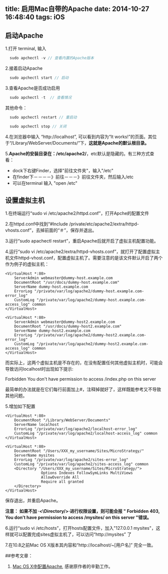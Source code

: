 title: 启用Mac自带的Apache
date: 2014-10-27 16:48:40
tags: iOS
---

## 启动Apache

1.打开 terminal, 输入

```javascript
  sudo apchectl -v // 查看内置的Apache版本
```
2.接着启动Apache

```javascript
  sudo apchectl start // 启动
```
3.查看Apache是否成功启用

```javascript
  sudo apchectl -t  // 查看情况
```
 
其他命令：

```javascript
  sudo apchectl restart // 重启动

  sudo apchectl stop // 关闭
```

4.在浏览器中输入 “http://localhost”, 可以看到内容为“It works!”的页面。其位于“/Library/WebServer/Documents/”下，**这就是Apache的默认根目录。**   

5.**Apache的安装目录在：/etc/apache2/**，etc默认是隐藏的。有三种方式查看：

* dock下右键Finder，选择"前往文件夹"，输入"/etc"
* 在finder下－－－－》前往－－－》前往文件夹，然后输入/etc
* 可以在terminal 输入 "open /etc"

## 设置虚拟主机

1.在终端运行“sudo vi /etc/apache2/httpd.conf”，打开Apche的配置文件

2.在httpd.conf中找到“#Include /private/etc/apache2/extra/httpd-vhosts.conf”，去掉前面的“＃”，保存并退出。

3.运行“sudo apachectl restart”，重启Apache后就开启了虚拟主机配置功能。  

4.运行“sudo vi /etc/apache2/extra/httpd-vhosts.conf”，就打开了配置虚拟主机文件httpd-vhost.conf，配置虚拟主机了。需要注意的是该文件默认开启了两个作为例子的虚拟主机：

```
<VirtualHost *:80>
    ServerAdmin webmaster@dummy-host.example.com
    DocumentRoot "/usr/docs/dummy-host.example.com"
    ServerName dummy-host.example.com
    ErrorLog "/private/var/log/apache2/dummy-host.example.com-error_log"
    CustomLog "/private/var/log/apache2/dummy-host.example.com-access_log" common
</VirtualHost>

<VirtualHost *:80>
    ServerAdmin webmaster@dummy-host2.example.com
    DocumentRoot "/usr/docs/dummy-host2.example.com"
    ServerName dummy-host2.example.com
    ErrorLog "/private/var/log/apache2/dummy-host2.example.com-error_log"
    CustomLog "/private/var/log/apache2/dummy-host2.example.com-access_log" common
</VirtualHost> 
```

而实际上，这两个虚拟主机是不存在的，在没有配置任何其他虚拟主机时，可能会导致访问localhost时出现如下提示:  

Forbidden
You don't have permission to access /index.php on this server  

最简单的办法就是在它们每行前面加上#，注释掉就好了，这样既能参考又不导致其他问题。

5.增加如下配置
```
<VirtualHost *:80>
    DocumentRoot "/Library/WebServer/Documents"
    ServerName localhost
    ErrorLog "/private/var/log/apache2/localhost-error_log"
    CustomLog "/private/var/log/apache2/localhost-access_log" common
</VirtualHost> 

<VirtualHost *:80>
    DocumentRoot "/Users/XXX_my_username/Sites/MicroStrategy/"
    ServerName mysites
    ErrorLog "/private/var/log/apache2/sites-error_log"
    CustomLog "/private/var/log/apache2/sites-access_log" common
    <Directory "/Users/XXX_my_username/Sites/MicroStrategy/">
                Options Indexes FollowSymLinks MultiViews
                AllowOverride All
                Require all granted
    </Directory>
</VirtualHost>
```

保存退出，并重启Apache。

**注意： 如果不加 ·<\Directory/>·进行权限设置，则可能会报 " Forbidden 403, You don’t have permission to access /mysites/ on this server "错误。**

6.运行“sudo vi /etc/hosts”，打开hosts配置文件，加入"127.0.0.1 mysites"，这样就可以配置完成sites虚拟主机了，可以访问“http://mysites” 了

7.在10.8之前Mac OS X版本其内容和“http://localhost/~[用户名]” 完全一致。


##参考文章：
1. [Mac OS X中配置Apache](http://www.cnblogs.com/snandy/archive/2012/11/13/2765381.html), 感谢原作者的辛勤工作。
